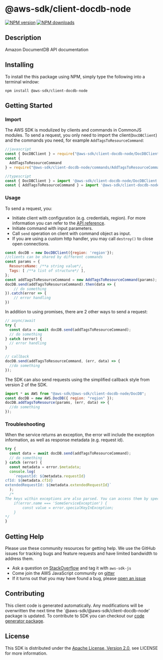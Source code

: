 # @aws-sdk/client-docdb-node

[![NPM version](https://img.shields.io/npm/v/@aws-sdk/client-docdb-node/preview.svg)](https://www.npmjs.com/package/@aws-sdk/client-docdb-node)
[![NPM downloads](https://img.shields.io/npm/dm/@aws-sdk/client-docdb-node.svg)](https://www.npmjs.com/package/@aws-sdk/client-docdb-node)

## Description

<p>Amazon DocumentDB API documentation</p>

## Installing

To install the this package using NPM, simply type the following into a terminal window:

```
npm install @aws-sdk/client-docdb-node
```

## Getting Started

### Import

The AWS SDK is modulized by clients and commands in CommonJS modules. To send a request, you only need to import the client(`DocDBClient`) and the commands you need, for example `AddTagsToResourceCommand`:

```javascript
//javascript
const { DocDBClient } = require("@aws-sdk/client-docdb-node/DocDBClient");
const {
  AddTagsToResourceCommand
} = require("@aws-sdk/client-docdb-node/commands/AddTagsToResourceCommand");
```

```javascript
//typescript
const { DocDBClient } = import '@aws-sdk/client-docdb-node/DocDBClient';
const { AddTagsToResourceCommand } = import '@aws-sdk/client-docdb-node/commands/AddTagsToResourceCommand';
```

### Usage

To send a request, you:

- Initiate client with configuration (e.g. credentials, region). For more information you can refer to the [API reference][].
- Initiate command with input parameters.
- Call `send` operation on client with command object as input.
- If you are using a custom http handler, you may call `destroy()` to close open connections.

```javascript
const docDB = new DocDBClient({region: 'region'});
//clients can be shared by different commands
const params = {
  ResourceName: /**a string value*/,
  Tags: [ /**a list of structure*/ ],
};
const addTagsToResourceCommand = new AddTagsToResourceCommand(params);
docDB.send(addTagsToResourceCommand).then(data => {
    // do something
}).catch(error => {
    // error handling
})
```

In addition to using promises, there are 2 other ways to send a request:

```javascript
// async/await
try {
  const data = await docDB.send(addTagsToResourceCommand);
  // do something
} catch (error) {
  // error handling
}
```

```javascript
// callback
docDB.send(addTagsToResourceCommand, (err, data) => {
  //do something
});
```

The SDK can also send requests using the simplified callback style from version 2 of the SDK.

```javascript
import * as AWS from "@aws-sdk/@aws-sdk/client-docdb-node/DocDB";
const docDB = new AWS.DocDB({ region: "region" });
docDB.addTagsToResource(params, (err, data) => {
  //do something
});
```

### Troubleshooting

When the service returns an exception, the error will include the exception information, as well as response metadata (e.g. request id).

```javascript
try {
  const data = await docDB.send(addTagsToResourceCommand);
  // do something
} catch (error) {
  const metadata = error.$metadata;
  console.log(
    `requestId: ${metadata.requestId}
cfId: ${metadata.cfId}
extendedRequestId: ${metadata.extendedRequestId}`
  );
  /*
The keys within exceptions are also parsed. You can access them by specifying exception names:
    if(error.name === 'SomeServiceException') {
        const value = error.specialKeyInException;
    }
*/
}
```

## Getting Help

Please use these community resources for getting help. We use the GitHub issues for tracking bugs and feature requests and have limited bandwidth to address them.

- Ask a question on [StackOverflow](https://stackoverflow.com/questions/tagged/aws-sdk-js) and tag it with `aws-sdk-js`
- Come join the AWS JavaScript community on [gitter](https://gitter.im/aws/aws-sdk-js-v3)
- If it turns out that you may have found a bug, please [open an issue](https://github.com/aws/aws-sdk-js-v3/issues)

## Contributing

This client code is generated automatically. Any modifications will be overwritten the next time the `@aws-sdk/@aws-sdk/client-docdb-node' package is updated. To contribute to SDK you can checkout our [code generator package][].

## License

This SDK is distributed under the
[Apache License, Version 2.0](http://www.apache.org/licenses/LICENSE-2.0),
see LICENSE for more information.

[code generator package]: https://github.com/aws/aws-sdk-js-v3/tree/master/packages/service-types-generator
[api reference]: https://docs.aws.amazon.com/AWSJavaScriptSDK/latest/

